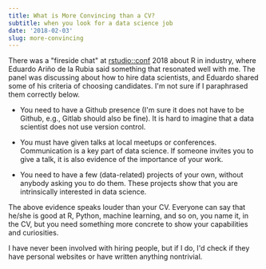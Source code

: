 ```yaml
---
title: What is More Convincing than a CV?
subtitle: when you look for a data science job
date: '2018-02-03'
slug: more-convincing
---
```


There was a "fireside chat" at [rstudio::conf](https://www.rstudio.com/conference/) 2018 about R in industry, where Eduardo Ariño de la Rubia said something that resonated well with me. The panel was discussing about how to hire data scientists, and Eduardo shared some of his criteria of choosing candidates. I'm not sure if I paraphrased them correctly below.

- You need to have a Github presence (I'm sure it does not have to be Github, e.g., Gitlab should also be fine). It is hard to imagine that a data scientist does not use version control.

- You must have given talks at local meetups or conferences. Communication is a key part of data science. If someone invites you to give a talk, it is also evidence of the importance of your work.

- You need to have a few (data-related) projects of your own, without anybody asking you to do them. These projects show that you are intrinsically interested in data science.

The above evidence speaks louder than your CV. Everyone can say that he/she is good at R, Python, machine learning, and so on, you name it, in the CV, but you need something more concrete to show your capabilities and curiosities.

I have never been involved with hiring people, but if I do, I'd check if they have personal websites or have written anything nontrivial.
